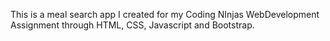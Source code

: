 This is a meal search app I created for my Coding NInjas WebDevelopment Assignment through HTML, CSS, Javascript and Bootstrap.
